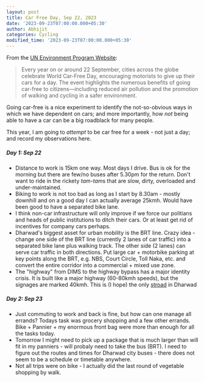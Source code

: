 ```yaml
---
layout: post
title: Car Free Day, Sep 22, 2023
date: '2023-09-23T07:00:00.000+05:30'
author: Abhijit
categories: Cycling
modified_time: '2023-09-23T07:00:00.000+05:30'
---
```


From the [UN Environment Program Website](https://www.unep.org/news-and-stories/story/world-car-free-day-22-september-great-opportunity-reduce-air-pollution):

> Every year on or around 22 September, cities across the globe celebrate World Car-Free Day, encouraging motorists to give up their cars for a day. The event highlights the numerous benefits of going car-free to citizens—including reduced air pollution and the promotion of walking and cycling in a safer environment.
> 

Going car-free is a nice experiment to identify the not-so-obvious ways in which we have dependent on cars; and more importantly, how *not* being able to have a car can be a big roadblack for many people.

<!--more-->

This year, I am going to *attempt* to be car free for a week - not just a day; and record my observations here.

##### Day 1: Sep 22
* Distance to work is 15km one way. Most days I drive. Bus is ok for the morning but there are few/no buses after 5.30pm for the return. Don't want to ride in the rickety *tam-tam*s that are slow, dirty, overloaded and under-maintained.
* Biking to work is not too bad as long as I start by 8.30am - mostly downhill and on a good day I can actually average 25kmh. Would have been good to have a separated bike lane.
* I think non-car infrastructure will only improve if we force our politians and  heads of public institutions to ditch their cars. Or at least get rid of incentives for company cars perhaps.
* Dharwad's biggest asset for urban mobility is the BRT line. Crazy idea - change one side of the BRT line (currently 2 lanes of car traffic) into a separated bike lane plus walking track.
The other side (2 lanes) can serve car traffic in both directions. Put large car + motorbike parking at key points along the BRT, e.g. NBS, Court Circle, Toll Naka, etc. and convert the entire corridor into a commercial + mixed use zone.
* The "highway" from DIMS to the highway bypass has a major identity crisis. It is built like a major highway (60-80kmh speeds), but the signages are marked 40kmh. This is (I hope) the only [stroad](https://www.youtube.com/watch?v=ORzNZUeUHAM) in Dharwad


##### Day 2: Sep 23
* Just commuting to work and back is fine, but how can one manage all errands? Todays task was grocery shopping and a few other errands. Bike + Pannier + my enormous front bag were more than enough for all the tasks today.
* Tomorrow I might need to pick up a package that is much larger than will fit in my panniers - will probaly need to take the bus (BRT). I need to figure out the routes and times for Dharwad city buses - there does not seem to be a schedule or timetable anywhere.
* Not all trips were on bike - I actually did the last round of vegetable shopping by walk.
